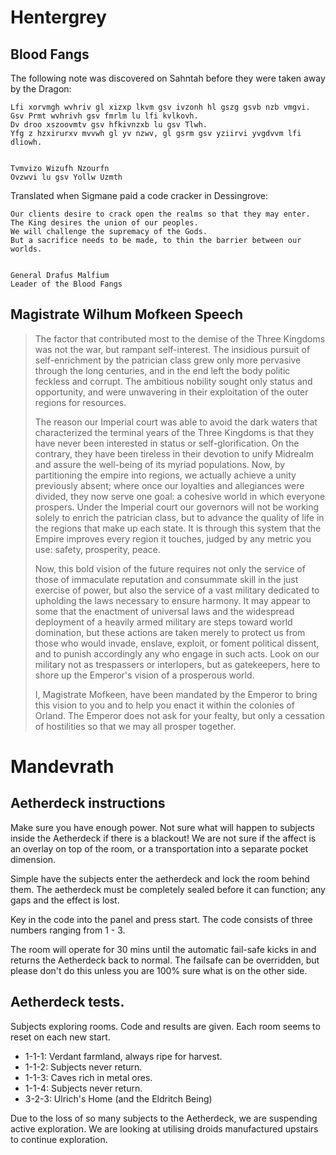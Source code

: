# Hentergrey

## Blood Fangs

The following note was discovered on Sahntah before they were taken away by the Dragon:

```
Lfi xorvmgh wvhriv gl xizxp lkvm gsv ivzonh hl gszg gsvb nzb vmgvi.
Gsv Prmt wvhrivh gsv fmrlm lu lfi kvlkovh.
Dv droo xszoovmtv gsv hfkivnzxb lu gsv Tlwh.
Yfg z hzxirurxv mvvwh gl yv nzwv, gl gsrm gsv yziirvi yvgdvvm lfi dliowh.


Tvmvizo Wizufh Nzourfn
Ovzwvi lu gsv Yollw Uzmth
```

Translated when Sigmane paid a code cracker in Dessingrove:

```
Our clients desire to crack open the realms so that they may enter.
The King desires the union of our peoples.
We will challenge the supremacy of the Gods.
But a sacrifice needs to be made, to thin the barrier between our worlds.


General Drafus Malfium
Leader of the Blood Fangs
```

## Magistrate Wilhum Mofkeen Speech


> The factor that contributed most to the demise of the Three Kingdoms was not the war, but rampant self-interest. The insidious pursuit of self-enrichment by the patrician class grew only more pervasive through the long centuries, and in the end left the body politic feckless and corrupt. The ambitious nobility sought only status and opportunity, and were unwavering in their exploitation of the outer regions for resources.
> 
> The reason our Imperial court was able to avoid the dark waters that characterized the terminal years of the Three Kingdoms is that they have never been interested in status or self-glorification. On the contrary, they have been tireless in their devotion to unify Midrealm and assure the well-being of its myriad populations. Now, by partitioning the empire into regions, we actually achieve a unity previously absent; where once our loyalties and allegiances were divided, they now serve one goal: a cohesive world in which everyone prospers. Under the Imperial court our governors will not be working solely to enrich the patrician class, but to advance the quality of life in the regions that make up each state. It is through this system that the Empire improves every region it touches, judged by any metric you use: safety, prosperity, peace.
> 
> Now, this bold vision of the future requires not only the service of those of immaculate reputation and consummate skill in the just exercise of power, but also the service of a vast military dedicated to upholding the laws necessary to ensure harmony. It may appear to some that the enactment of universal laws and the widespread deployment of a heavily armed military are steps toward world domination, but these actions are taken merely to protect us from those who would invade, enslave, exploit, or foment political dissent, and to punish accordingly any who engage in such acts. Look on our military not as trespassers or interlopers, but as gatekeepers, here to shore up the Emperor's vision of a prosperous world.
> 
> I, Magistrate Mofkeen, have been mandated by the Emperor to bring this vision to you and to help you enact it within the colonies of Orland. The Emperor does not ask for your fealty, but only a cessation of hostilities so that we may all prosper together.

# Mandevrath

## Aetherdeck instructions

Make sure you have enough power. Not sure what will happen to subjects inside the Aetherdeck if there is a blackout! We are not sure if the affect is an overlay on top of the room, or a transportation into a separate pocket dimension.

Simple have the subjects enter the aetherdeck and lock the room behind them. The aetherdeck must be completely sealed before it can function; any gaps and the effect is lost.

Key in the code into the panel and press start. The code consists of three numbers ranging from 1 - 3.

The room will operate for 30 mins until the automatic fail-safe kicks in and returns the Aetherdeck back to normal. The failsafe can be overridden, but please don't do this unless you are 100% sure what is on the other side.

## Aetherdeck tests.

Subjects exploring rooms. Code and results are given. Each room seems to reset on each new start.

- 1-1-1: Verdant farmland, always ripe for harvest.
- 1-1-2: Subjects never return.
- 1-1-3: Caves rich in metal ores.
- 1-1-4: Subjects never return.
- 3-2-3: Ulrich's Home (and the Eldritch Being)

Due to the loss of so many subjects to the Aetherdeck, we are suspending active exploration. We are looking at utilising droids manufactured upstairs to continue exploration.
